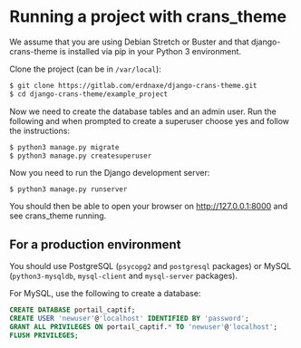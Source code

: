 # Running a project with crans_theme

We assume that you are using Debian Stretch or Buster and that django-crans-theme is
installed via pip in your Python 3 environment.

Clone the project (can be in `/var/local`):

```bash
$ git clone https://gitlab.com/erdnaxe/django-crans-theme.git
$ cd django-crans-theme/example_project
```

Now we need to create the database tables and an admin user.
Run the following and when prompted to create a
superuser choose yes and follow the instructions:

```bash
$ python3 manage.py migrate
$ python3 manage.py createsuperuser
```

Now you need to run the Django development server:

```
$ python3 manage.py runserver
```

You should then be able to open your browser on <http://127.0.0.1:8000> and see
crans_theme running.

## For a production environment

You should use PostgreSQL (`psycopg2` and `postgresql` packages)
or MySQL (`python3-mysqldb`, `mysql-client` and `mysql-server` packages).

For MySQL, use the following to create a database:

```SQL
CREATE DATABASE portail_captif;
CREATE USER 'newuser'@'localhost' IDENTIFIED BY 'password';
GRANT ALL PRIVILEGES ON portail_captif.* TO 'newuser'@'localhost';
FLUSH PRIVILEGES;
```
